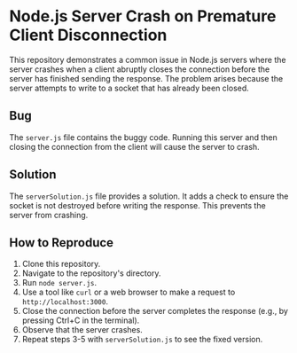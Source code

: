 # Node.js Server Crash on Premature Client Disconnection

This repository demonstrates a common issue in Node.js servers where the server crashes when a client abruptly closes the connection before the server has finished sending the response.  The problem arises because the server attempts to write to a socket that has already been closed.

## Bug

The `server.js` file contains the buggy code.  Running this server and then closing the connection from the client will cause the server to crash.

## Solution

The `serverSolution.js` file provides a solution. It adds a check to ensure the socket is not destroyed before writing the response. This prevents the server from crashing.

## How to Reproduce

1. Clone this repository.
2. Navigate to the repository's directory.
3. Run `node server.js`.
4. Use a tool like `curl` or a web browser to make a request to `http://localhost:3000`. 
5. Close the connection before the server completes the response (e.g., by pressing Ctrl+C in the terminal).
6. Observe that the server crashes.
7. Repeat steps 3-5 with `serverSolution.js` to see the fixed version.